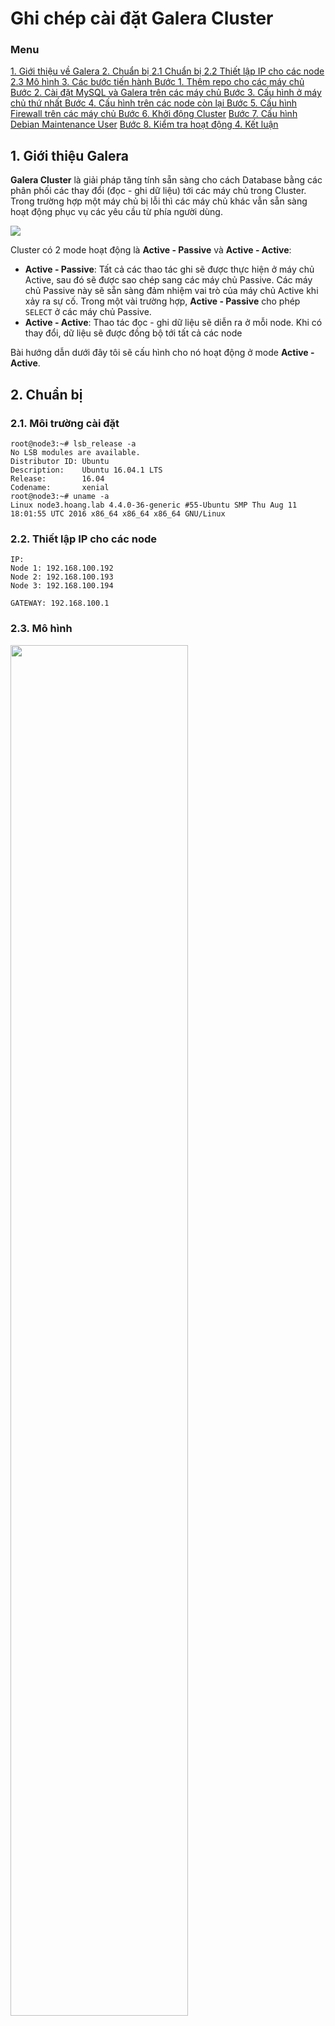 # Ghi chép cài đặt Galera Cluster

### Menu

[1. Giới thiệu về Galera ](#1)
[2. Chuẩn bị ](#2)
	[2.1 Chuẩn bị ](#2.1)
	[2.2 Thiết lập IP cho các node ](#2.2)
	[2.3 Mô hình ](#2.3)
[3. Các bước tiến hành ](#3)
	[Bước 1. Thêm repo cho các máy chủ ](#3.1)
	[Bước 2. Cài đặt MySQL và Galera trên các máy chủ  ](#3.2)
	[Bước 3. Cấu hình ở máy chủ thứ nhất ](#3.3)
	[Bước 4. Cấu hình trên các node còn lại ](#3.4)
	[Bước 5. Cấu hình Firewall trên các máy chủ ](#3.5)
	[Bước 6. Khởi động Cluster](#3.6)
	[Bước 7. Cấu hình Debian Maintenance User](#3.7)
	[Bước 8. Kiểm tra hoạt động  ](#3.8)
[4. Kết luận](#4)

<a name="1"></a>
## 1. Giới thiệu Galera

**Galera Cluster** là giải pháp tăng tính sẵn sàng cho cách Database bằng các phân phối các thay đổi (đọc - ghi dữ liệu) tới các máy chủ trong Cluster. Trong trường hợp một máy chủ bị lỗi thì các máy chủ khác vẫn sẵn sàng hoạt động phục vụ các yêu cầu từ phía người dùng.

<img src="http://image.prntscr.com/image/53203642d97c4866bfdfd52d7e54af33.png" />

Cluster có 2 mode hoạt động là **Active - Passive** và **Active - Active**:

- **Active - Passive**: Tất cả các thao tác ghi sẽ được thực hiện ở máy chủ Active, sau đó sẽ được sao chép sang các máy chủ Passive. Các máy chủ Passive này sẽ sẵn sàng đảm nhiệm vai trò của máy chủ Active khi xảy ra sự cố. Trong một vài trường hợp, **Active - Passive** cho phép `SELECT` ở các máy chủ Passive.
- **Active - Active**: Thao tác đọc - ghi dữ liệu sẽ diễn ra ở mỗi node. Khi có thay đổi, dữ liệu sẽ được đồng bộ tới tất cả các node

Bài hướng dẫn dưới đây tôi sẽ cấu hình cho nó hoạt động ở mode **Active - Active**.

<a name="2"></a>
## 2. Chuẩn bị

<a name="2.1"></a>
### 2.1. Môi trường cài đặt

```
root@node3:~# lsb_release -a
No LSB modules are available.
Distributor ID: Ubuntu
Description:    Ubuntu 16.04.1 LTS
Release:        16.04
Codename:       xenial
root@node3:~# uname -a
Linux node3.hoang.lab 4.4.0-36-generic #55-Ubuntu SMP Thu Aug 11 18:01:55 UTC 2016 x86_64 x86_64 x86_64 GNU/Linux
```

<a name="2.2"></a>
### 2.2. Thiết lập IP cho các node

```
IP:
Node 1: 192.168.100.192
Node 2: 192.168.100.193
Node 3: 192.168.100.194

GATEWAY: 192.168.100.1
```

<a name="2.3"></a>
### 2.3. Mô hình

<img width=75% src="http://image.prntscr.com/image/17b32d1639c447ac92e115524185d123.png" />

<a name="3"></a>
## 3. Các bước tiến hành

<a name="3.1"></a>
### Bước 1: Thêm repo cho các máy chủ

```
apt-key adv --keyserver keyserver.ubuntu.com --recv  44B7345738EBDE52594DAD80D669017EBC19DDBA
add-apt-repository 'deb [arch=amd64,i386] http://releases.galeracluster.com/ubuntu/ xenial main'
apt-get update
```

<a name="3.2"></a>
### Bước 2: Cài đặt MySQL và Galera trên các máy chủ

```
apt-get install galera-3 galera-arbitrator-3 mysql-wsrep-5.6
apt-get install rsync
```

Trong khi cài đặt mysql có yêu cầu nhập password cho `root` - quản lý MySQL

<img src="http://image.prntscr.com/image/358e882a5f094eb09f705301231252db.png" />

**Note:** `rsync` là thành phần thiết yếu của Galera.

<a name="3.3"></a>
### Bước 3: Cấu hình ở máy chủ thứ nhất

Tạo một file có tên `galera.cnf` trong thư mục `/etc/mysql/conf.d` với nội dung

```
vi /etc/mysql/conf.d/galera.cnf
```

```
[mysqld]
query_cache_size=0
binlog_format=ROW
default-storage-engine=innodb
innodb_autoinc_lock_mode=2
query_cache_type=0
bind-address=0.0.0.0

# Galera Provider Configuration
wsrep_on=ON
wsrep_provider=/usr/lib/galera/libgalera_smm.so

# Galera Cluster Configuration
wsrep_cluster_name="test_cluster"
wsrep_cluster_address="gcomm://first_ip,second_ip,third_ip"

# Galera Synchronization Configuration
wsrep_sst_method=rsync

# Galera Node Configuration
wsrep_node_address="this_node_ip"
wsrep_node_name="this_node_name"
```

Note:

- Điền địa chỉ IP của các máy chủ thay thế `first_ip,second_ip,third_ip`
- Điền địa chỉ IP của node đang cấu hình vào trường `this_node_ip`
- Điền tên của node vào `this_node_name` (Tên tùy chọn, phục vụ cho việc Debug)

<img src="http://image.prntscr.com/image/efc3ed97bf7348ac91b5149a83103449.png" />

**Tiếp theo**, vào file `my.cnf` và comment out lại dòng `bind-address`

```
vi /etc/mysql/my.cnf
```

<img src="http://image.prntscr.com/image/ce3f53cc95d34bbebc4de3dfe9daf7e1.png" />

<a name="3.4"></a>
### Bước 4: Cấu hình trên các node còn lại

Ở các node còn lại, chúng ta copy file `galera.cnf`  ở node thứ nhất vào thư mục `/etc/mysql/conf.d/` của 2 node còn lại. Chỉnh sửa nội dung cho phù hợp với node. Cụ thể

```
. . .
# Galera Node Configuration
wsrep_node_address="this_node_ip"
wsrep_node_name="this_node_name"
. . .
```

Thay thế `this_node_ip` và `this_node_name` ở file `galera.cnf`

Trên node 2:

<img src="http://image.prntscr.com/image/238b7c8331a744da88fa829e877ee4f5.png" />

Trên node 3:

<img src="http://image.prntscr.com/image/06ef8065a2d046a1a51bb6b83d9370e5.png" />

Cũng như ở node 1, trên các node còn lại, chúng ta vào `my.cnf` và comment out dòng `bind-address`

```
vi /etc/mysql/my.cnf
```

Trên node 2:

<img src="http://image.prntscr.com/image/b3cdda5a7aea49409f20668a2e98a8c3.png" />

Trên node 3:

<img src="http://image.prntscr.com/image/06e10f66eeae4c22af80025db14efaf3.png" />

<a name="3.5"></a>
### Bước 5: Cấu hình Firewall trên các máy chủ

`Galera` sử dụng 4 port để làm việc

- `3306`: Cho phép các MySQL-Client kết nối đến server
- `4567`: Cho phép các máy chủ có replication các trafic với nhau và hoạt động ở cả UDP và TCP
- `4568`: For Incremental State Transfer.
- `4444`: For all other State Snapshot Transfer.

```
ufw enable
ufw allow 22,3306,4567,4568,4444/tcp
ufw allow 4567/udp
```

<img src="http://image.prntscr.com/image/6a7d3e8dfaed4313affff30e889aaaa7.png" />

Khi bật Firewall, hệ thống sẽ hỏi có giữ lại phiên SSH hiện tại. Chúng ta chọn `Y` và tiếp tục cấu hình các bước tiếp theo. Câu lệnh `ufw status` có trong hình để xem lại trạng thái của Firewall.

<a name="3.6"></a>
### Bước 6: Khởi động Cluster

#### Stop dịch vụ mysql trên tất cả các node

```
systemctl stop mysql
```

#### Chạy dịch vụ ở node 1

```
/etc/init.d/mysql start --wsrep-new-cluster
```

Kiểm tra bằng câu lệnh

```
mysql -u root -p -e "SHOW STATUS LIKE 'wsrep_cluster_size'"
```

Kết quả hiện ra 

```
+--------------------+-------+
| Variable_name      | Value |
+--------------------+-------+
| wsrep_cluster_size | 1     |
+--------------------+-------+
```

<img src="http://image.prntscr.com/image/5bc9923e69b04e7890bb864b68334368.png" />

#### Chạy dịch vụ ở node 2

```
systemctl start mysql
```

Kiểm tra bằng câu lệnh

```
mysql -u root -p -e "SHOW STATUS LIKE 'wsrep_cluster_size'"
```

Kết quả hiện ra 

```
+--------------------+-------+
| Variable_name      | Value |
+--------------------+-------+
| wsrep_cluster_size | 2     |
+--------------------+-------+
```

<img src="http://image.prntscr.com/image/d17a3cd2781d413fb81e38473732cbdd.png" />

#### Chạy dịch vụ ở node 3

```
systemctl start mysql
```

Kiểm tra bằng câu lệnh

```
mysql -u root -p -e "SHOW STATUS LIKE 'wsrep_cluster_size'"
```

Kết quả hiện ra 

```
+--------------------+-------+
| Variable_name      | Value |
+--------------------+-------+
| wsrep_cluster_size | 3     |
+--------------------+-------+
```

<img src="http://image.prntscr.com/image/d0e2750174184034beccc834cc3d4301.png" />

<a name="3.7"></a>
### Bước 7: Cấu hình Debian Maintenance User

Hiện tại, trên Ubuntu và Các máy chủ mysql của Debian sẽ có một user đặc biệt để thực hiện các quá trình trong Galera. Mặc định, khi cài đặt sẽ có một user được tạo ra và được ghi ở `/etc/mysql/debian.cnf` trên mỗi server.

#### Copy file từ máy chủ thứ nhất (node 1) ra các máy chủ còn lại

Bước này khá đơn giản, chúng ta copy file `debian.cnf` từ server thứ nhất sang các server khác

Nội dung của file:

```
[client]
host     = localhost
user     = debian-sys-maint
password = 03P8rdlknkXr1upf
socket   = /var/run/mysqld/mysqld.sock
[mysql_upgrade]
host     = localhost
user     = debian-sys-maint
password = 03P8rdlknkXr1upf
socket   = /var/run/mysqld/mysqld.sock
basedir  = /usr
```

Thử đăng nhập vào mysql:

```
mysql -u debian-sys-maint -p
```

<img src="http://image.prntscr.com/image/01a555d17cbb4f44a0158942748477a3.png" />

Nếu không được, hãy đăng nhập vào bằng `root` và chỉnh sửa lại password cho nó.

```
update mysql.user set password=PASSWORD('password_from_debian.cnf') where User='debian-sys-maint';
```

**Note:** Thay thế `password_from_debian.cnf` bằng chuỗi trong password trong file `debian.cnf`

<a name="3.8"></a>
### Bước 8: Test

#### Ghi dữ liệu vào Node 1

```
mysql -u root -p -e 'CREATE DATABASE playground;
CREATE TABLE playground.equipment ( id INT NOT NULL AUTO_INCREMENT, type VARCHAR(50), quant INT, color VARCHAR(25), PRIMARY KEY(id));
INSERT INTO playground.equipment (type, quant, color) VALUES ("slide", 2, "blue");'
```

<img src="http://image.prntscr.com/image/c76db32eade74e9f816ead8a91b0464e.png" />

#### Đọc và ghi dữ liệu vào Node 2

```
mysql -u root -p -e 'SELECT * FROM playground.equipment;'
```

Kết quả:

<img src="http://image.prntscr.com/image/0c11bfa00c7047b1a92aef8501366c68.png" />

Ghi dữ liệu: 

```
mysql -u root -p -e 'INSERT INTO playground.equipment (type, quant, color) VALUES ("swing", 10, "yellow");'
```

<img src="http://image.prntscr.com/image/47c10496cef746b9af883db06499d09b.png" />

#### Đọc và ghi dữ liệu trên Node 3

```
mysql -u root -p -e 'SELECT * FROM playground.equipment;'
```

Kết quả:

<img src="http://image.prntscr.com/image/d3c60c1bce244a5aaaf607f2ad582938.png" />

Ghi dữ liệu

```
mysql -u root -p -e 'INSERT INTO playground.equipment (type, quant, color) VALUES ("seesaw", 3, "green");'
```

<img src="http://image.prntscr.com/image/a65fa2caf1f54a39a112a679253b3ff9.png" />

#### Đọc dữ liệu trên Node 1

```
mysql -u root -p -e 'SELECT * FROM playground.equipment;'
```

Kết quả:

<img src="http://image.prntscr.com/image/7d893aa53ee347758e059fc6c2e2705f.png" />

<a name="4"></a>
## 4. Kết luận

Trên đây là hướng dẫn cấu hình Galera với mô hình hoạt động là **Active - Active** trên hệ điều hành Ubuntu 16.  Hy vọng có thể giúp ích cho hệ thống của các bạn.  Chúc các bạn thành công!